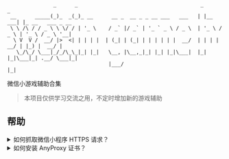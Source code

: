 ```
               _      _                                        _          _
 __      _____(_)_  _(_)_ __      __ _  __ _ _ __ ___   ___   | |__   ___| |_ __   ___ _ __
 \ \ /\ / / _ \ \ \/ / | '_ \    / _` |/ _` | '_ ` _ \ / _ \  | '_ \ / _ \ | '_ \ / _ \ '__|
  \ V  V /  __/ |>  <| | | | |  | (_| | (_| | | | | | |  __/  | | | |  __/ | |_) |  __/ |
   \_/\_/ \___|_/_/\_\_|_| |_|   \__, |\__,_|_| |_| |_|\___|  |_| |_|\___|_| .__/ \___|_|
                                 |___/                                     |_|
```

微信小游戏辅助合集

> 本项目仅供学习交流之用，不定时增加新的游戏辅助

## 帮助

<details>
<summary>如何抓取微信小程序 HTTPS 请求？</summary>

### mac

推荐使用 Charles

- 菜单 -> Proxy -> SSL Proxying Settings... -> 勾选Enable SSL Proxying -> 点击Add  -> 填入 * 抓所有域名

![image](https://user-images.githubusercontent.com/8413791/34810238-03f72f70-f6d5-11e7-99b2-32871f6a4b46.png)

-  菜单 -> Help -> SSL Proxying 

![image](https://user-images.githubusercontent.com/8413791/34810057-1e342902-f6d4-11e7-9619-fa51675bba08.png)

![image](https://user-images.githubusercontent.com/8413791/34810106-578105a4-f6d4-11e7-80a8-a95be83bb0ea.png)

确保手机和电脑处于同一个局域网下，并在手机上设置代理 IP 和 端口（你电脑的局域网 IP 和抓包工具设置的端口，通常为 `8080` 或者 `8888` 也可以自己设置）

手机访问 `chls.pro/ssl` 地址，下载和安装抓包工具的 CA 证书。

部分 iOS 系统需要在：设置 -> 通用 -> 关于本机 -> 证书信任设置 -> 启用完全信任Charles证书

### win

推荐使用 Fiddler

- 菜单 -> Tools -> Fiddler Options... -> Decrypt HTTPS traffic

- 点击右上角的Actions => 点击Export Root Certificate to Desktop

- 导入证书并安装 

手机连接到电脑上，从电脑上打开手机的内存卡，直接把证书导入SD卡中。点击设置 -> 安全 -> 从 SD 卡安装 -> 从内部存储空间中找到证书，点击安装即可（不能直接点击安装，会出现无法安装证书，因为无法读取证书文件。）

---

暂时没有 win 的图，有的欢迎截图补充，大概的操作方式都一样

有问题可以提 issue
</details>

<details>
<summary>如何安装 AnyProxy 证书？</summary>

先根据具体某个辅助的文档说明，执行相关的命令生成 RootCA

将生成的证书安装到手机上，有困难参考[AnyProxy 文档](http://anyproxy.io/cn/#%E8%AF%81%E4%B9%A6%E9%85%8D%E7%BD%AE)

最后在手机上设置代理 IP（电脑的局域网 IP） 和 端口（默认 8001）
</details>